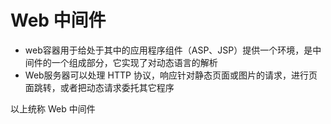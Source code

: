 # Web 中间件

- web容器用于给处于其中的应用程序组件（ASP、JSP）提供一个环境，是中间件的一个组成部分，它实现了对动态语言的解析
- Web服务器可以处理 HTTP 协议，响应针对静态页面或图片的请求，进行页面跳转，或者把动态请求委托其它程序

以上统称 Web 中间件
